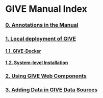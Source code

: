 # GIVE Manual Index

### [0. Annotations in the Manual](0-annotation.md)
### [1. Local deployment of GIVE](1-Local_deployment_of_GIVE.md)
  #### [1.1. GIVE-Docker](../tutorials/GIVE-Docker.md)
  #### [1.2. System-level Installation](1.2-system-level_installation.md)
### [2. Using GIVE Web Components](2-webComponents.md)
### [3. Adding Data in GIVE Data Sources](3-dataSource.md)
